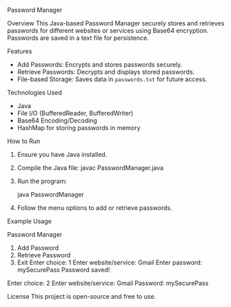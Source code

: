 Password Manager

 Overview
This Java-based Password Manager securely stores and retrieves passwords for different websites or services using Base64 encryption. Passwords are saved in a text file for persistence.

Features
- Add Passwords: Encrypts and stores passwords securely.
- Retrieve Passwords: Decrypts and displays stored passwords.
- File-based Storage: Saves data in `passwords.txt` for future access.

Technologies Used
- Java
- File I/O (BufferedReader, BufferedWriter)
- Base64 Encoding/Decoding
- HashMap for storing passwords in memory

How to Run
1. Ensure you have Java installed.
2. Compile the Java file:
 javac PasswordManager.java
  
3. Run the program:

   java PasswordManager

4. Follow the menu options to add or retrieve passwords.

Example Usage

Password Manager
1. Add Password
2. Retrieve Password
3. Exit
Enter choice: 1
Enter website/service: Gmail
Enter password: mySecurePass
Password saved!

Enter choice: 2
Enter website/service: Gmail
Password: mySecurePass

 License
This project is open-source and free to use.


